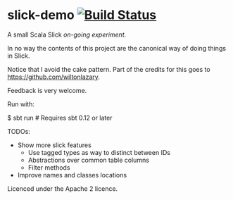 slick-demo [![Build Status](https://travis-ci.org/pedrofurla/slick-demo.png)](https://travis-ci.org/pedrofurla/slick-demo)
==========

A small Scala Slick *on-going experiment*.
                    
                    
In no way the contents of this project are the canonical way of doing things in Slick.

Notice that I avoid the cake pattern. Part of the credits for this goes to https://github.com/wiltonlazary.

Feedback is very welcome.

Run with:

$ sbt run   # Requires sbt 0.12 or later

TODOs:

 * Show more slick features
   * Use tagged types as way to distinct between IDs
   * Abstractions over common table columns
   * Filter methods
 * Improve names and classes locations



 Licenced under the Apache 2 licence.


